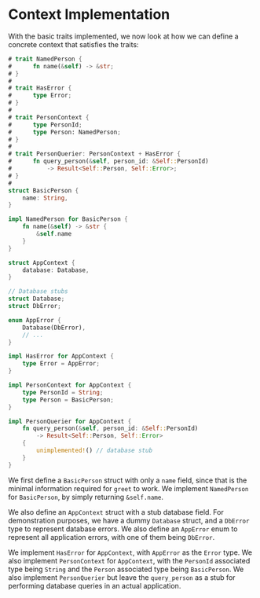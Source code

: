 # Context Implementation

With the basic traits implemented, we now look at how we can define a
concrete context that satisfies the traits:

```rust
# trait NamedPerson {
#      fn name(&self) -> &str;
# }
#
# trait HasError {
#      type Error;
# }
#
# trait PersonContext {
#      type PersonId;
#      type Person: NamedPerson;
# }
#
# trait PersonQuerier: PersonContext + HasError {
#      fn query_person(&self, person_id: &Self::PersonId)
#          -> Result<Self::Person, Self::Error>;
# }
#
struct BasicPerson {
    name: String,
}

impl NamedPerson for BasicPerson {
    fn name(&self) -> &str {
        &self.name
    }
}

struct AppContext {
    database: Database,
}

// Database stubs
struct Database;
struct DbError;

enum AppError {
    Database(DbError),
    // ...
}

impl HasError for AppContext {
    type Error = AppError;
}

impl PersonContext for AppContext {
    type PersonId = String;
    type Person = BasicPerson;
}

impl PersonQuerier for AppContext {
    fn query_person(&self, person_id: &Self::PersonId)
        -> Result<Self::Person, Self::Error>
    {
        unimplemented!() // database stub
    }
}
```

We first define a `BasicPerson` struct with only a `name` field,
since that is the minimal information required for `greet` to work.
We implement `NamedPerson` for `BasicPerson`, by simply returning
`&self.name`.

We also define an `AppContext` struct with a stub database field.
For demonstration purposes, we have a dummy `Database` struct, and a `DbError`
type to represent database errors. We also define an `AppError`
enum to represent all application errors, with one of them being
`DbError`.

We implement `HasError` for `AppContext`, with `AppError` as
the `Error` type. We also implement `PersonContext` for `AppContext`,
with the `PersonId` associated type being `String` and the `Person`
associated type being `BasicPerson`. We also implement `PersonQuerier`
but leave the `query_person` as a stub for performing database queries
in an actual application.
